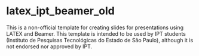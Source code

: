 # latex_ipt_beamer_old
This is a non-official template for creating slides for presentations using LATEX and Beamer. This template is intended to be used by IPT students (Instituto de Pesquisas Tecnológicas do Estado de São Paulo), although it is not endorsed nor approved by IPT.
